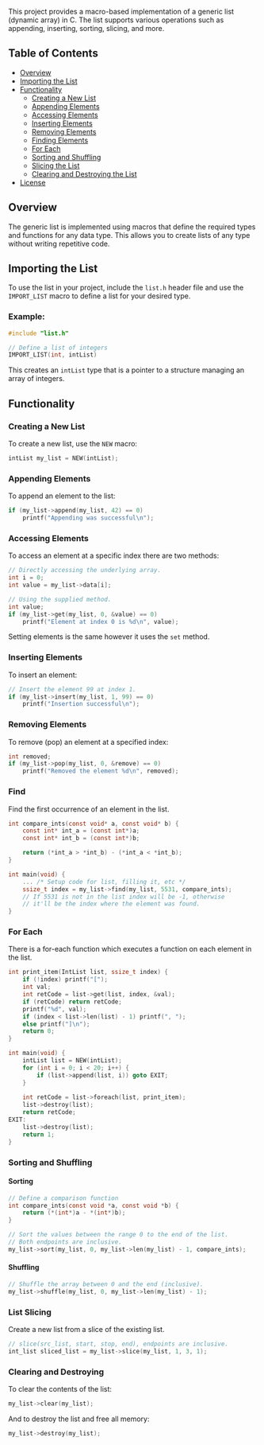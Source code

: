 This project provides a macro-based implementation of a generic list (dynamic array) in C. The list supports various operations such as appending, inserting, sorting, slicing, and more.

## Table of Contents

- [Overview](#overview)
- [Importing the List](#importing-the-list)
- [Functionality](#functionality)
  - [Creating a New List](#creating-a-new-list)
  - [Appending Elements](#appending-elements)
  - [Accessing Elements](#accessing-elements)
  - [Inserting Elements](#inserting-elements)
  - [Removing Elements](#removing-elements)
  - [Finding Elements](#find)
  - [For Each](#for-each)
  - [Sorting and Shuffling](#sorting-and-shuffling)
  - [Slicing the List](#slicing-the-list)
  - [Clearing and Destroying the List](#clearing-and-destroying-the-list)
- [License](#license)

## Overview

The generic list is implemented using macros that define the required types and functions for any data type. This allows you to create lists of any type without writing repetitive code.

## Importing the List

To use the list in your project, include the `list.h` header file and use the `IMPORT_LIST` macro to define a list for your desired type.

### Example:

```c
#include "list.h"

// Define a list of integers
IMPORT_LIST(int, intList)
```
This creates an `intList` type that is a pointer to a structure managing an array of integers.

## Functionality
### Creating a New List
To create a new list, use the `NEW` macro:
```c
intList my_list = NEW(intList);
```

### Appending Elements
To append an element to the list:
```c
if (my_list->append(my_list, 42) == 0)
	printf("Appending was successful\n");
```

### Accessing Elements
To access an element at a specific index there are two methods:
```c
// Directly accessing the underlying array.
int i = 0;
int value = my_list->data[i];

// Using the supplied method.
int value;
if (my_list->get(my_list, 0, &value) == 0)
	printf("Element at index 0 is %d\n", value);
```
Setting elements is the same however it uses the `set` method.

### Inserting Elements
To insert an element:
```c
// Insert the element 99 at index 1.
if (my_list->insert(my_list, 1, 99) == 0)
	printf("Insertion successful\n");
```

### Removing Elements
To remove (pop) an element at a specified index:
```c
int removed;
if (my_list->pop(my_list, 0, &remove) == 0)
	printf("Removed the element %d\n", removed);
```

### Find
Find the first occurrence of an element in the list.
```c
int compare_ints(const void* a, const void* b) {
    const int* int_a = (const int*)a;
    const int* int_b = (const int*)b;

    return (*int_a > *int_b) - (*int_a < *int_b);
}

int main(void) {
    ... /* Setup code for list, filling it, etc */
    ssize_t index = my_list->find(my_list, 5531, compare_ints);
    // If 5531 is not in the list index will be -1, otherwise 
    // it'll be the index where the element was found.
}
```

### For Each
There is a for-each function which executes a function on each element in the list.
```c
int print_item(IntList list, ssize_t index) {
    if (!index) printf("[");
    int val;
    int retCode = list->get(list, index, &val);
    if (retCode) return retCode;
    printf("%d", val);
    if (index < list->len(list) - 1) printf(", ");
    else printf("]\n");
    return 0;
}

int main(void) {
    intList list = NEW(intList);
    for (int i = 0; i < 20; i++) {
        if (list->append(list, i)) goto EXIT;
    }
    
    int retCode = list->foreach(list, print_item);
    list->destroy(list);
    return retCode;
EXIT:
    list->destroy(list);
    return 1;
}
```

### Sorting and Shuffling
#### Sorting
```c
// Define a comparison function
int compare_ints(const void *a, const void *b) {
	return (*(int*)a - *(int*)b);
}

// Sort the values between the range 0 to the end of the list. 
// Both endpoints are inclusive.
my_list->sort(my_list, 0, my_list->len(my_list) - 1, compare_ints);
```

#### Shuffling
```c
// Shuffle the array between 0 and the end (inclusive).
my_list->shuffle(my_list, 0, my_list->len(my_list) - 1);
```

### List Slicing
Create a new list from a slice of the existing list.
```c
// slice(src_list, start, stop, end), endpoints are inclusive.
int_list sliced_list = my_list->slice(my_list, 1, 3, 1);
```

### Clearing and Destroying 
To clear the contents of the list:
```c
my_list->clear(my_list);
```
And to destroy the list and free all memory:
```c
my_list->destroy(my_list);
```
